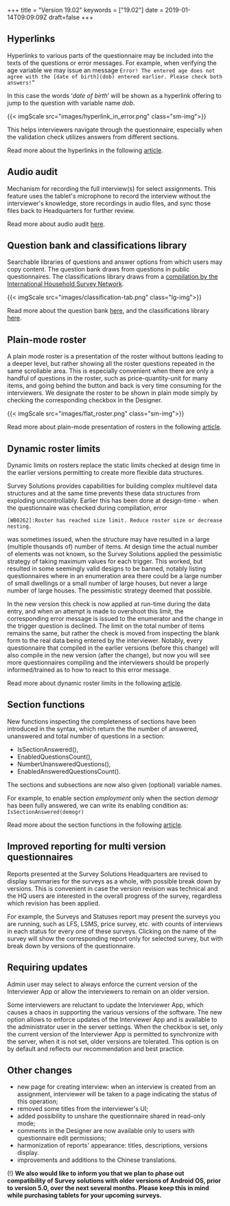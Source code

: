 ﻿+++
title = "Version 19.02"
keywords = ["19.02"]
date = 2019-01-14T09:09:09Z
draft=false
+++


## Hyperlinks

Hyperlinks to various parts of the questionnaire may be included into the texts of the questions or error messages. For example, when verifying the age variable we may issue an message 
```Error! The entered age does not agree with the [date of birth](dob) entered earlier. Please check both answers!”```

In this case the words ‘_date of birth_’ will be shown as a hyperlink offering to jump to the question with variable name _dob_. 

{{< imgScale src="images/hyperlink_in_error.png" class="sm-img">}}

This helps interviewers navigate through the questionnaire, especially when the validation check utilizes answers from different sections. 

Read more about the hyperlinks in the following [article](/questionnaire-designer/components/questionnaire-hyperlinks/).


## Audio audit

Mechanism for recording the full interview(s) for select assignments. This feature uses the tablet's microphone to record the interview without the interviewer's knowledge, store recordings in audio files, and sync those files back to Headquarters for further review.

Read more about audio audit [here](/headquarters/audio-audit).


## Question bank and classifications library

Searchable libraries of questions and answer options from which users may copy content. The question bank draws from questions in public questionnaires. The classifications library draws from a [compilation by the International Household Survey Network](http://www.ihsn.org/projects/question-bank).

{{< imgScale src="images/classification-tab.png" class="lg-img">}}

Read more about the question bank [here](/questionnaire-designer/components/question-bank/), and the classifications library [here](/questionnaire-designer/components/classification-library/).


## Plain-mode roster

A plain mode roster is a presentation of the roster without buttons leading to a deeper level, but rather showing all the roster questions repeated in the same scrollable area. This is especially convenient when there are only a handful of questions in the roster, such as price-quantity-unit for many items, and going behind the button and back is very time consuming for the interviewers. We designate the roster to be shown in plain mode simply by checking the corresponding checkbox in the Designer.

{{< imgScale src="images/flat_roster.png" class="sm-img">}}

Read more about plain-mode presentation of rosters in the following [article](/questionnaire-designer/components/plain-roster/).


## Dynamic roster limits

Dynamic limits on rosters replace the static limits checked at design time in the earlier versions permitting to create more flexible data structures.

Survey Solutions provides capabilities for building complex multilevel data structures and at the same time prevents these data structures from exploding uncontrollably. Earlier this has been done at design-time - when the questionnaire was checked during compilation, error 

```[WB0262]:Roster has reached size limit. Reduce roster size or decrease nesting.```

was sometimes issued, when the structure may have resulted in a large (multiple thousands of) number of items. At design time the actual number of elements was not known, so the Survey Solutions applied the pessimistic strategy of taking maximum values for each trigger. This worked, but resulted in some seemingly valid designs to be banned, notably listing questionnaires where in an enumeration area there could be a large number of small dwellings or a small number of large houses, but never a large number of large houses. The pessimistic strategy deemed that possible. 

In the new version this check is now applied at run-time during the data entry, and when an attempt is made to overshoot this limit, the corresponding error message is issued to the enumerator and the change in the trigger question is declined. The limit on the total number of items remains the same, but rather the check is moved from inspecting the blank form to the real data being entered by the interviewer. Notably, every questionnaire that compiled in the earlier versions (before this change) will also compile in the new version (after the change), but now you will see more questionnaires compiling and the interviewers should be properly informed/trained as to how to react to this error message.

Read more about dynamic roster limits in the following [article](/questionnaire-designer/limits/roster-limits/).

## Section functions

New functions inspecting the completeness of sections have been introduced in the syntax, which return the the number of answered, unanswered and total number of questions in a section: 

- IsSectionAnswered(), 
- EnabledQuestionsCount(), 
- NumberUnansweredQuestions(), 
- EnabledAnsweredQuestionsCount(). 

The sections and subsections are now also given (optional) variable names. 

For example, to enable section _employment_ only when the section _demogr_ has been fully answered, we can write its enabling condition as: 
```IsSectionAnswered(demogr)```

Read more about the section functions in the following [article](/syntax-guide/functions/section-functions/).

## Improved reporting for multi version questionnaires

Reports presented at the Survey Solutions Headquarters are revised to display summaries for the surveys as a whole, with possible break down by versions. This is convenient in case the version revision was technical and the HQ users are interested in the overall progress of the survey, regardless which revision has been applied.

For example, the Surveys and Statuses report may present the surveys you are running, such as LFS, LSMS, price survey, etc. with counts of interviews in each status for every one of these surveys. Clicking on the name of the survey will show the corresponding report only for selected survey, but with break down by versions of the questionnaire.

## Requiring updates

Admin user may select to always enforce the current version of the Interviewer App or allow the interviewers to remain on an older version.

Some interviewers are reluctant to update the Interviewer App, which causes a chaos in supporting the various versions of the software. The new option allows to enforce updates of the Interviewer App and is available to the administrator user in the server settings. When the checkbox is set, only the current version of the Interviewer App is permitted to synchronize with the server, when it is not set, older versions are tolerated. This option is on by default and reflects our recommendation and best practice.


## Other changes

- new page for creating interview: when an interview is created from an assignment, interviewer will be taken to a page indicating the status of this operation;
- removed some titles from the interviewer's UI;
- added possibility to unshare the questionnaire shared in read-only mode; 
- comments in the Designer are now available only to users with questionnaire edit permissions;
- harmonization of reports' appearance: titles, descriptions, versions display.
- improvements and additions to the Chinese translations.


(!) **We also would like to inform you that we plan to phase out compatibility of Survey solutions with older versions of Android OS, prior to version 5.0, over the next several months. Please keep this in mind while purchasing tablets for your upcoming surveys.**